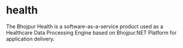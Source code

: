 # health
The Bhojpur Health is a software-as-a-service product used as a Healthcare Data Processing Engine based on Bhojpur.NET Platform for application delivery.
